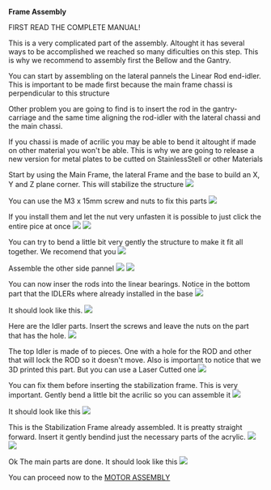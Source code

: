 **Frame Assembly**

FIRST READ THE COMPLETE MANUAL!

This is a very complicated part of the assembly. Altought it has several ways to be accomplished we reached so many dificulties on this step. This is why we recommend to assembly first the Bellow and the Gantry.

You can start by assembling on the lateral pannels the Linear Rod end-idler. This is important to be made first because the main frame chassi is perpendicular to this structure

Other problem you are going to find is to insert the rod in the gantry-carriage and the same time aligning the rod-idler with the lateral chassi and the main chassi. 

If you chassi is made of acrilic you may be able to bend it altought if made on other material you won't be able. This is why we are going to release a new version for metal plates to be cutted on StainlessStell or other Materials

Start by using the Main Frame, the lateral Frame and the base to build an X, Y and Z plane corner. This will stabilize the structure
![](images/frame16.30.45.jpeg)

You can use the M3 x 15mm screw and nuts to fix this parts
![](images/frame16.30.53.jpeg)

If you install them and let the nut very unfasten it is possible to just click the entire pice at once
![](images/frame16.32.28.jpeg)
![](images/frame16.32.36.jpeg)

You can try to bend a little bit very gently the structure to make it fit all together. We recomend that you
![](images/frame16.33.17.jpeg)

Assemble the other side pannel
![](images/frame16.41.22.jpeg)
![](images/frame16.42.01.jpeg)

You can now inser the rods into the linear bearings. Notice in the bottom part that the IDLERs where already installed in the base
![](images/frame16.45.33.jpeg)

It should look like this. 
![](images/frame16.45.39.jpeg)

Here are the Idler parts. Insert the screws and leave the nuts on the part that has the hole. 
![](images/frame16.50.57.jpeg)

The top Idler is made of to pieces. One with a hole for the ROD and other that will lock the ROD so it doesn't move. Also is important to notice that we 3D printed this part. But you can use a Laser Cutted one
![](images/frame16.53.13.jpeg)

You can fix them before inserting the stabilization frame. This is very important. Gently bend a little bit the acrilic so you can assemble it
![](images/frame16.55.00.jpeg)

It should look like this
![](images/frame16.55.10.jpeg)

This is the Stabilization Frame already assembled. It is preatty straight forward. Insert it gently bendind just the necessary parts of the acrylic. 
![](images/frame16.57.38.jpeg)
![](images/frame17.01.05.jpeg)

Ok The main parts are done. It should look like this
![](images/frame17.23.51.jpeg)

You can proceed now to the [MOTOR ASSEMBLY](../Motor/MotorAssembly.md)